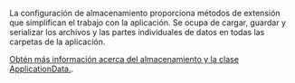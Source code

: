 ﻿La configuración de almacenamiento proporciona métodos de extensión que simplifican el trabajo con la aplicación. Se ocupa de cargar, guardar y serializar los archivos y las partes individuales de datos en todas las carpetas de la aplicación.

[Obtén más información acerca del almacenamiento y la clase ApplicationData.](https://docs.microsoft.com/en-us/uwp/api/windows.storage.applicationdata).
